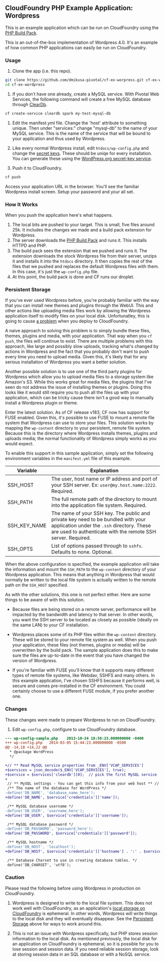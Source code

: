 ## CloudFoundry PHP Example Application:  Wordpress

This is an example application which can be run on CloudFoundry using the [PHP Build Pack].

This is an out-of-the-box implementation of Wordpress 4.0.  It's an example of how common PHP applications can easily be run on CloudFoundry.

### Usage

1. Clone the app (i.e. this repo).

  ```bash
  git clone https://github.com/dmikusa-pivotal/cf-ex-worpress.git cf-ex-wordpress
  cd cf-ex-wordpress
  ```

1.  If you don't have one already, create a MySQL service.  With Pivotal Web Services, the following command will create a free MySQL database through [ClearDb].

  ```bash
  cf create-service cleardb spark my-test-mysql-db
  ```

1. Edit the manifest.yml file.  Change the 'host' attribute to something unique.  Then under "services:" change "mysql-db" to the name of your MySQL service.  This is the name of the service that will be bound to your application and thus used by Wordpress.

1. Like every normal Wordpress install, edit `htdocs/wp-config.php` and change the [secret keys].  These should be uniqe for every installation.  You can generate these using the [WordPress.org secret-key service].

1. Push it to CloudFoundry.

  ```bash
  cf push
  ```

  Access your application URL in the browser.  You'll see the familiar Wordpress install screen.  Setup your password and your all set.

### How It Works

When you push the application here's what happens.

1. The local bits are pushed to your target.  This is small, five files around 25k. It includes the changes we made and a build pack extension for Wordpress.
1. The server downloads the [PHP Build Pack] and runs it.  This installs HTTPD and PHP.
1. The build pack sees the extension that we pushed and runs it.  The extension downloads the stock Wordpress file from their server, unzips it and installs it into the `htdocs` directory.  It then copies the rest of the files that we pushed and replaces the default Wordpress files with them.  In this case, it's just the `wp-config.php` file.
1. At this point, the build pack is done and CF runs our droplet.

### Persistent Storage

If you've ever used Wordpress before, you're probably familiar with the way that you can install new themes and plugins through the WebUI.  This and other actions like uploading media files work by allowing the Wordpress application itself to modify files on your local disk.  Unfortunatley, this is going to cause [a problem](#caution) when you deploy to CloudFoundry.

A naive approach to solving this problem is to simply bundle these files, themes, plugins and media, with your application.  That way when you `cf push`, the files will continue to exist.  There are multiple problems with this approach, like large and possibly slow uploads, tracking what's changed by actions in Wordpress and the fact that you probably don't want to push every time you need to upload media.  Given this, it's likely that for any serious installation of Wordpress you want a better solution.

Another possible solution is to use one of the third party plugins for Wordpress which allow you to upload media files to a storage system like Amazon's S3.  While this works great for media files, the plugins that I've seen do not address the issue of installing themes or plugins.  Doing this looks like it would still require you to push all the files up with your application, which can be tricky cause there isn't a good way to manually install a Wordpress plugin or theme.

Enter the latest solution.  As of CF release v183, CF now has support for FUSE enabled.  Given this, it's possible to use FUSE to mount a remote file system that Wordpress can use to store your files.  This solution works by mapping the `wp-content` directory to your persistent, remote file system.  Because this is the directory where Wordpress installs themes, plugins and uploads media; the normal functionality of Wordpress simply works as you would expect.

To enable this support in this sample application, simply set the following environment variables in the `manifest.yml` file of this example.

|      Variable     |   Explanation                                        |
------------------- | -----------------------------------------------------|
|      SSH_HOST     | The user, host name or IP address and port of your SSH server. Ex: `user@my.host.name:2222`.  Required. |
|      SSH_PATH     | The full remote path of the directory to mount into the application file system. Required. |
|    SSH_KEY_NAME   | The name of your SSH key.  The public and private key need to be bundled with your application under the `.ssh` directory.  These are used to authenticate with the remote SSH server. Required. |
|      SSH_OPTS     | List of options passed through to `sshfs`.  Defaults to none.  Optional. |


When the above configuration is specified, the example application will take the information and mount the `SSH_PATH` to the `wp-content` directory of your Wordpress application.  This means that anything in Wordpress that would normally be written to the local file system is actually written to the remote path on the `SSH_HOST` specified.

As with the other solutions, this one is not perfect either.  Here are some things to be aware of with this solution.

   - Because files are being stored on a remote server, performance will be impacted by the bandwidth and latency to that server.  In other words, you want the SSH server to be located as closely as possible (ideally on the same LAN) to your CF installation.

   - Wordpress places some of its PHP files within the `wp-content` directory.  These will be stored to your remote file system as well.  When you push your application, these files (not themes, plugins or media) will be overwritten by the build pack.  The sample application does this to make sure the files are up-to-date in the event that you have changed the version of Wordpress.  

   - If you're familiar with FUSE you'll know that it supports many different types of remote file systems, like Webdav, SSHFS and many others.  In this example application, I've chosen SSHFS because it performs well, is secure and comes pre-installed in the CF environment. You could certainly choose to use a different FUSE module, if you prefer another one.

### Changes

These changes were made to prepare Wordpress to run on CloudFoundry.

1. Edit `wp-config.php`, configure to use CloudFoundry database.

```diff
--- wp-config-sample.php	2013-10-24 18:58:23.000000000 -0400
+++ wp-config.php	2014-03-05 15:44:23.000000000 -0500
@@ -14,18 +14,22 @@
  * @package WordPress
  */

+// ** Read MySQL service properties from _ENV['VCAP_SERVICES']
+$services = json_decode($_ENV['VCAP_SERVICES'], true);
+$service = $services['cleardb'][0];  // pick the first MySQL service
+
 // ** MySQL settings - You can get this info from your web host ** //
 /** The name of the database for WordPress */
-define('DB_NAME', 'database_name_here');
+define('DB_NAME', $service['credentials']['name']);

 /** MySQL database username */
-define('DB_USER', 'username_here');
+define('DB_USER', $service['credentials']['username']);

 /** MySQL database password */
-define('DB_PASSWORD', 'password_here');
+define('DB_PASSWORD', $service['credentials']['password']);

 /** MySQL hostname */
-define('DB_HOST', 'localhost');
+define('DB_HOST', $service['credentials']['hostname'] . ':' . $service['credentials']['port']);

 /** Database Charset to use in creating database tables. */
 define('DB_CHARSET', 'utf8');
```

### Caution

Please read the following before using Wordpress in production on CloudFoundry.

1. Wordpress is designed to write to the local file system.  This does not work well with CloudFoundry, as an application's [local storage on CloudFoundry] is ephemeral.  In other words, Wordpress will write things to the local disk and they will eventually disappear.  See the [Persistent Storage](#persistent-storage) above for ways to work around this.

1. This is not an issue with Wordpress specifically, but PHP stores session information to the local disk.  As mentioned previously, the local disk for an application on CloudFoundry is ephemeral, so it is possible for you to lose session and session data.  If you need reliable session storage, look at storing session data in an SQL database or with a NoSQL service.


[PHP Build Pack]:https://github.com/dmikusa-pivotal/cf-php-build-pack
[secret keys]:https://github.com/dmikusa-pivotal/cf-ex-worpress/blob/master/wp-config.php#L49
[WordPress.org secret-key service]:https://api.wordpress.org/secret-key/1.1/salt
[ClearDb]:https://www.cleardb.com/
[local storage on CloudFoundry]:http://docs.cloudfoundry.org/devguide/deploy-apps/prepare-to-deploy.html#filesystem
[wp-content directory]:http://codex.wordpress.org/Determining_Plugin_and_Content_Directories
[ephemeral file system]:http://docs.cloudfoundry.org/devguide/deploy-apps/prepare-to-deploy.html#filesystem

